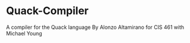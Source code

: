 # Quack-Compiler
A compiler for the Quack language
By Alonzo Altamirano for CIS 461 with Michael Young
